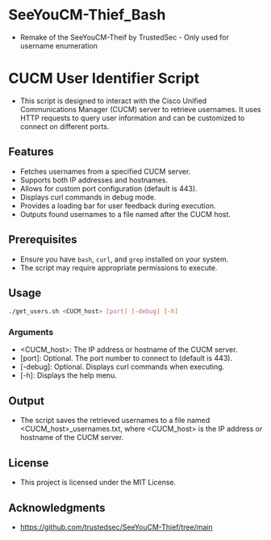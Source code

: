 # SeeYouCM-Thief_Bash
- Remake of the SeeYouCM-Theif by TrustedSec - Only used for username enumeration

# CUCM User Identifier Script

- This script is designed to interact with the Cisco Unified Communications Manager (CUCM) server to retrieve usernames. It uses HTTP requests to query user information and can be customized to connect on different ports.

## Features

- Fetches usernames from a specified CUCM server.
- Supports both IP addresses and hostnames.
- Allows for custom port configuration (default is 443).
- Displays curl commands in debug mode.
- Provides a loading bar for user feedback during execution.
- Outputs found usernames to a file named after the CUCM host.

## Prerequisites

- Ensure you have `bash`, `curl`, and `grep` installed on your system.
- The script may require appropriate permissions to execute.

## Usage

```bash
./get_users.sh <CUCM_host> [port] [-debug] [-h]
```

### Arguments
- <CUCM_host>: The IP address or hostname of the CUCM server.
- [port]: Optional. The port number to connect to (default is 443).
- [-debug]: Optional. Displays curl commands when executing.
- [-h]: Displays the help menu.

## Output
- The script saves the retrieved usernames to a file named <CUCM_host>_usernames.txt, where <CUCM_host> is the IP address or hostname of the CUCM server.

## License
- This project is licensed under the MIT License. 

## Acknowledgments
- https://github.com/trustedsec/SeeYouCM-Thief/tree/main
